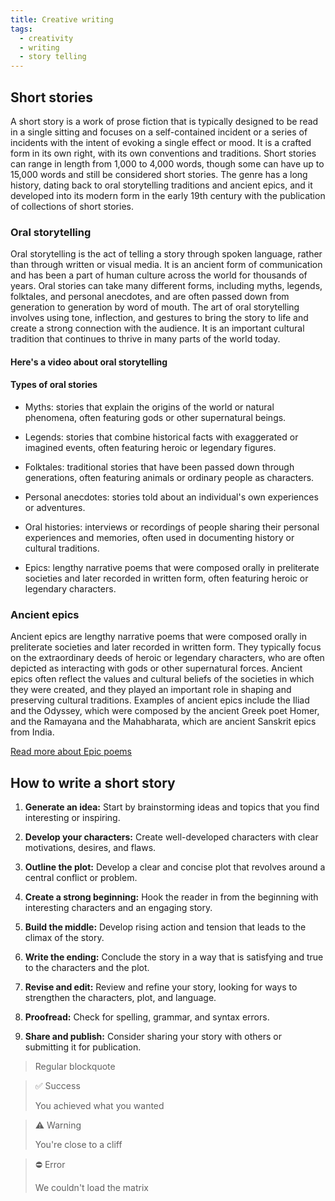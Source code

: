 ```yaml
---
title: Creative writing
tags:
  - creativity
  - writing
  - story telling
---
```


## Short stories

A short story is a work of prose fiction that is typically designed to be read in a single sitting and focuses on a self-contained incident or a series of incidents with the intent of evoking a single effect or mood. It is a crafted form in its own right, with its own conventions and traditions. Short stories can range in length from 1,000 to 4,000 words, though some can have up to 15,000 words and still be considered short stories. The genre has a long history, dating back to oral storytelling traditions and ancient epics, and it developed into its modern form in the early 19th century with the publication of collections of short stories.

### Oral storytelling

Oral storytelling is the act of telling a story through spoken language, rather than through written or visual media. It is an ancient form of communication and has been a part of human culture across the world for thousands of years. Oral stories can take many different forms, including myths, legends, folktales, and personal anecdotes, and are often passed down from generation to generation by word of mouth. The art of oral storytelling involves using tone, inflection, and gestures to bring the story to life and create a strong connection with the audience. It is an important cultural tradition that continues to thrive in many parts of the world today.

#### Here's a video about oral storytelling

<!-- <figure class="video_container">
  <iframe src="https://www.youtube.com/embed/p6E8jpFasR0" frameborder="0" allowfullscreen="true"> </iframe>
</figure> -->

#### Types of oral stories

- Myths: stories that explain the origins of the world or natural phenomena, often featuring gods or other supernatural beings.

- Legends: stories that combine historical facts with exaggerated or imagined events, often featuring heroic or legendary figures.

- Folktales: traditional stories that have been passed down through generations, often featuring animals or ordinary people as characters.

- Personal anecdotes: stories told about an individual's own experiences or adventures.

- Oral histories: interviews or recordings of people sharing their personal experiences and memories, often used in documenting history or cultural traditions.

- Epics: lengthy narrative poems that were composed orally in preliterate societies and later recorded in written form, often featuring heroic or legendary characters.

### Ancient epics

Ancient epics are lengthy narrative poems that were composed orally in preliterate societies and later recorded in written form. They typically focus on the extraordinary deeds of heroic or legendary characters, who are often depicted as interacting with gods or other supernatural forces. Ancient epics often reflect the values and cultural beliefs of the societies in which they were created, and they played an important role in shaping and preserving cultural traditions. Examples of ancient epics include the Iliad and the Odyssey, which were composed by the ancient Greek poet Homer, and the Ramayana and the Mahabharata, which are ancient Sanskrit epics from India.

[Read more about Epic poems](https://en.wikipedia.org/wiki/Epic_poetry)

## How to write a short story

1. **Generate an idea:** Start by brainstorming ideas and topics that you find interesting or inspiring.

2. **Develop your characters:** Create well-developed characters with clear motivations, desires, and flaws.

3. **Outline the plot:** Develop a clear and concise plot that revolves around a central conflict or problem.

4. **Create a strong beginning:** Hook the reader in from the beginning with interesting characters and an engaging story.

5. **Build the middle:** Develop rising action and tension that leads to the climax of the story.

6. **Write the ending:** Conclude the story in a way that is satisfying and true to the characters and the plot.

7. **Revise and edit:** Review and refine your story, looking for ways to strengthen the characters, plot, and language.

8. **Proofread:** Check for spelling, grammar, and syntax errors.

9. **Share and publish:** Consider sharing your story with others or submitting it for publication.

> Regular blockquote

> ✅ Success
>
> You achieved what you wanted

> ⚠ Warning
>
> You're close to a cliff

> ⛔ Error
>
> We couldn't load the matrix
